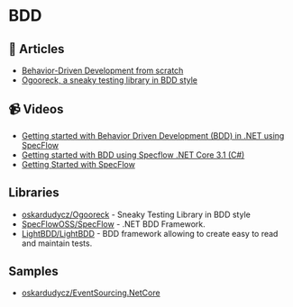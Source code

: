 
# BDD

## 📕 Articles

- [Behavior-Driven Development from scratch](https://beyondxscratch.com/2019/05/21/behavior-driven-development-from-scratch/)
- [Ogooreck, a sneaky testing library in BDD style](https://event-driven.io/en/ogooreck_sneaky_bdd_testing_framework/)
## 📹 Videos

- [Getting started with Behavior Driven Development (BDD) in .NET using SpecFlow](https://www.youtube.com/watch?v=EEeVU0z26u0)
- [Getting started with BDD using Specflow .NET Core 3.1 (C#)](https://www.youtube.com/watch?v=O5oHiBD5Lvk)
- [Getting Started with SpecFlow](https://www.youtube.com/watch?v=HpRzI0C-x-8)

## Libraries
- [oskardudycz/Ogooreck](https://github.com/oskardudycz/Ogooreck) - Sneaky Testing Library in BDD style
- [SpecFlowOSS/SpecFlow](https://github.com/SpecFlowOSS/SpecFlow) - .NET BDD Framework. 
- [LightBDD/LightBDD](https://github.com/LightBDD/LightBDD) - BDD framework allowing to create easy to read and maintain tests.

## Samples
- [oskardudycz/EventSourcing.NetCore](https://github.com/oskardudycz/EventSourcing.NetCore/tree/main/Sample)